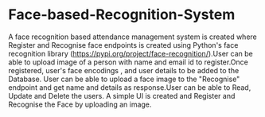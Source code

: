 # Face-based-Recognition-System
A face recognition based attendance management system is created where  Register and Recognise face endpoints is created using Python's face recognition library
(https://pypi.org/project/face-recognition/).User can be able to upload image of a person with name and email id to register.Once registered, user's face encodings , and user details to be added to the Database.
User can be able to upload a face image to the "Recognise" endpoint and get name and details as response.User can be able to Read, Update and Delete the users.
A simple UI is created and Register and Recognise the Face by uploading an image.
